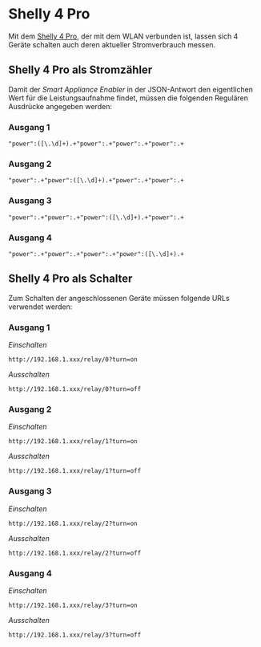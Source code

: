 # Shelly 4 Pro

Mit dem [Shelly 4 Pro](https://shelly.cloud/shelly-4-pro/), der mit dem WLAN verbunden ist, lassen sich 4 Geräte schalten auch deren aktueller Stromverbrauch messen.

## Shelly 4 Pro als Stromzähler

Damit der *Smart Appliance Enabler* in der JSON-Antwort den eigentlichen Wert für die Leistungsaufnahme findet, müssen die folgenden Regulären Ausdrücke angegeben werden:

### Ausgang 1

```"power":([\.\d]+).+"power":.+"power":.+"power":.+```

### Ausgang 2

```"power":.+"power":([\.\d]+).+"power":.+"power":.+```

### Ausgang 3

```"power":.+"power":.+"power":([\.\d]+).+"power":.+```

### Ausgang 4

```"power":.+"power":.+"power":.+"power":([\.\d]+).+```

## Shelly 4 Pro als Schalter

Zum Schalten der angeschlossenen Geräte müssen folgende URLs verwendet werden:

### Ausgang 1

_Einschalten_
```
http://192.168.1.xxx/relay/0?turn=on
```

_Ausschalten_
```
http://192.168.1.xxx/relay/0?turn=off
```

### Ausgang 2

_Einschalten_
```
http://192.168.1.xxx/relay/1?turn=on
```

_Ausschalten_
```
http://192.168.1.xxx/relay/1?turn=off
```

### Ausgang 3

_Einschalten_
```
http://192.168.1.xxx/relay/2?turn=on
```

_Ausschalten_
```
http://192.168.1.xxx/relay/2?turn=off
```

### Ausgang 4

_Einschalten_
```
http://192.168.1.xxx/relay/3?turn=on
```

_Ausschalten_
```
http://192.168.1.xxx/relay/3?turn=off
```